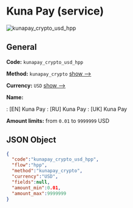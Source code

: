 
# Kuna Pay (service) 
![kunapay_crypto_usd_hpp](https://static.openfintech.io/payment_methods/kunapay_crypto_usd_hpp/logo.svg?w=400&c=v0.59.26#w200)  

## General 
 
**Code:** `kunapay_crypto_usd_hpp` 
 
**Method:** `kunapay_crypto` 
 [show -->](/payment-methods/kunapay_crypto/) 
 
**Currency:** `USD` [show -->](/currencies/USD/) 
 
**Name:** 
 
:	[EN] Kuna Pay 
:	[RU] Kuna Pay 
:	[UK] Kuna Pay 
 
**Amount limits:** from `0.01` to `9999999` USD 

## JSON Object 

```json
{
  "code":"kunapay_crypto_usd_hpp",
  "flow":"hpp",
  "method":"kunapay_crypto",
  "currency":"USD",
  "fields":null,
  "amount_min":0.01,
  "amount_max":9999999
}
```  
